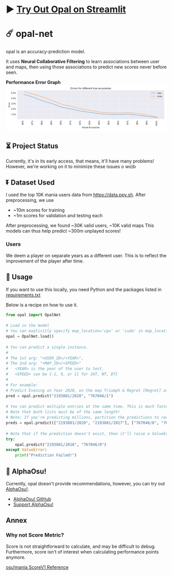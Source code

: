 # :arrow_forward: [**Try Out Opal on Streamlit**](https://opal-ai.streamlit.app/)

# :comet: opal-net
opal is an accuracy-prediction model.

It uses **Neural Collaborative Filtering** to learn associations between user and maps, then using those associations to
predict new scores never before seen.

**Performance Error Graph**
![Performance Graph](opal/models/V2_2023_04/error.png)

## :hourglass_flowing_sand: Project Status
Currently, it's in its early access, that means, it'll have many problems!
However, we're working on it to minimize these issues o wo)b

## :arrow_double_down: Dataset Used

I used the top 10K mania users data from https://data.ppy.sh.
After preprocessing, we use
- ~10m scores for training
- ~1m scores for validation and testing each

After preprocessing, we found ~30K valid users, ~10K valid maps
This models can thus help predict ~300m unplayed scores!

### Users
We deem a player on separate years as a different user. This is to reflect
the improvement of the player after time.

## :high_brightness: Usage

If you want to use this locally, you need Python and the packages listed in [requirements.txt](requirements.txt)

Below is a recipe on how to use it.

```py
from opal import OpalNet

# Load in the model
# You can explicitly specify map_location='cpu' or 'cuda' in map_location=...
opal = OpalNet.load()

# You can predict a single instance.
#
# The 1st arg: "<USER_ID>/<YEAR>",
# The 2nd arg: "<MAP_ID>/<SPEED>" 
#   <YEAR> is the year of the user to test.
#   <SPEED> can be {-1, 0, or 1} for {HT, NT, DT}
#
# For example: 
# Predict Evening on Year 2020, on the map Triumph & Regret [Regret] at Double Time
pred = opal.predict("2193881/2020", "767046/1")

# You can predict multiple entries at the same time. This is much faster that looping the above.
# Note that both lists must be of the same length!
# Note: If you're predicting millions, partition the predictions to reduce GPU memory usage!
preds = opal.predict(["2193881/2020", "2193881/2017"], ["767046/0", "767046/1"])

# Note that if the prediction doesn't exist, then it'll raise a ValueError
try:
    opal.predict("2193881/2018", "767046/0")
except ValueError:
    print("Prediction Failed!")
```

## :brain: AlphaOsu!
Currently, opal doesn't provide recommendations, however, you can try out [AlphaOsu!](https://alphaosu.keytoix.vip/).
- [AlphaOsu! GitHub](https://github.com/AlphaOSU)
- [Support AlphaOsu!](https://alphaosu.keytoix.vip/support)

## Annex

### Why not Score Metric?
Score is not straightforward to calculate, and may be difficult to debug. Furthermore, score isn't of interest when
calculating performance points anymore.

[osu!mania ScoreV1 Reference](https://osu.ppy.sh/wiki/en/Gameplay/Score/ScoreV1/osu%21mania)
